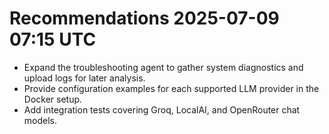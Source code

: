 # Recommendations 2025-07-09 07:15 UTC
- Expand the troubleshooting agent to gather system diagnostics and upload logs for later analysis.
- Provide configuration examples for each supported LLM provider in the Docker setup.
- Add integration tests covering Groq, LocalAI, and OpenRouter chat models.
